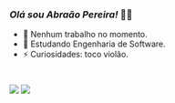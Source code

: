 ### *Olá sou Abraão Pereira!* 👨🏻

- 🔭 Nenhum trabalho no momento.
- 🌱 Estudando Engenharia de Software.
- ⚡ Curiosidades: toco violão.
# 
<div>
  <a href="https://www.facebook.com/abraao.pereiradasilva" target="_blank"><img src="https://img.shields.io/badge/Facebook-1877F2?style=for-the-badge&logo=facebook&logoColor=white" target="_blank"></a>
   <a href="https://www.instagram.com/abraaopereiradasilva/" target="_blank"><img src="https://img.shields.io/badge/Instagram-E4405F?style=for-the-badge&logo=instagram&logoColor=white" target="_blank"></a>
<div>
  
